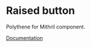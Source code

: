 # Raised button

Polythene for Mithril component.

[Documentation](https://github.com/ArthurClemens/polythene/blob/master/packages/docs/components/mithril/raised-button.md)
